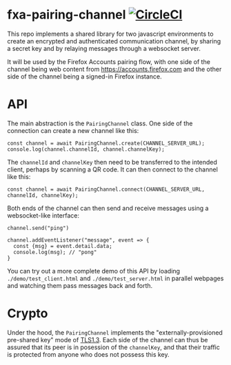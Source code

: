 # fxa-pairing-channel [![CircleCI](https://circleci.com/gh/mozilla/fxa-pairing-channel/tree/master.svg?style=svg)](https://circleci.com/gh/mozilla/fxa-pairing-channel/tree/master)

This repo implements a shared library for two javascript environments
to create an encrypted and authenticated communication channel, by
sharing a secret key and by relaying messages through a websocket server.

It will be used by the Firefox Accounts pairing flow, with one side
of the channel being web content from https://accounts.firefox.com and
the other side of the channel being a signed-in Firefox instance.


API
===

The main abstraction is the `PairingChannel` class.
One side of the connection can create a new channel like this:

```
const channel = await PairingChannel.create(CHANNEL_SERVER_URL);
console.log(channel.channelId, channel.channelKey);
```

The `channelId` and `channelKey` then need to be transferred to
the intended client, perhaps by scanning a QR code.  It can then
connect to the channel like this:

```
const channel = await PairingChannel.connect(CHANNEL_SERVER_URL, channelId, channelKey);
```

Both ends of the channel can then send and receive messages using a websocket-like
interface:

```
channel.send("ping")

channel.addEventListener("message", event => {
  const {msg} = event.detail.data;
  console.log(msg); // "pong"
}
```

You can try out a more complete demo of this API by loading
`./demo/test_client.html` and `./demo/test_server.html` in
parallel webpages and watching them pass messages back and forth.


Crypto
======

Under the hood, the `PairingChannel` implements the "externally-provisioned
pre-shared key" mode of [TLS1.3](https://tools.ietf.org/html/rfc8446).
Each side of the channel can thus be assured that its peer is in posession
of the `channelKey`, and that their traffic is protected from anyone who
does not possess this key.
